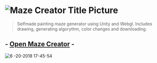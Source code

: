 # ![Maze Creator Title Picture](https://github.com/necsii/Maze-Creator/blob/2f92c8b8a90148aad56e0c26947004308ad8b4dc/Screenshots/Logo.jpg)

> Selfmade painting maze generator using Unity and Webgl. Includes drawing, generating algorythm, color changes and downloading.

## - [Open Maze Creator](https://necsii.github.io/Maze-Creator/) -

![6 -20-2018 17-45-54](Screenshots/Preview.gif)
